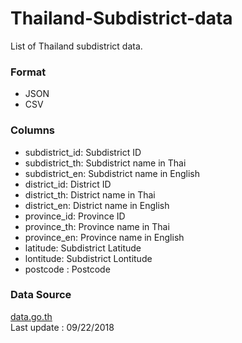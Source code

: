 # Thailand-Subdistrict-data
List of Thailand subdistrict data.

### Format
- JSON
- CSV

### Columns
- subdistrict_id: Subdistrict ID
- subdistrict_th: Subdistrict name in Thai
- subdistrict_en: Subdistrict name in English
- district_id:  District ID
- district_th: District name in Thai
- district_en: District name in English
- province_id: Province ID
- province_th: Province name in Thai
- province_en: Province name in English
- latitude: Subdistrict Latitude
- lontitude: Subdistrict Lontitude
- postcode : Postcode    
### Data Source  
[data.go.th](https://data.go.th)  
Last update : 09/22/2018
